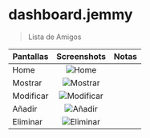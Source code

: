 # dashboard.jemmy

> Lista de Amigos 

| Pantallas     | Screenshots                                    | Notas |
| ------------- |:---------------------------------------------:| -----:|
| Home          | ![Home](http://preview.tinyurl.com/z53wbkz)        |       |
| Mostrar       | ![Mostrar](http://preview.tinyurl.com/hnorzcz)     |       |
| Modificar     | ![Modificar](http://preview.tinyurl.com/hxh82m9)   |       |
| Añadir        | ![Añadir](http://preview.tinyurl.com/zu2r3qy)      |       |
| Eliminar      | ![Eliminar](http://preview.tinyurl.com/h3jycvo)    |       |


